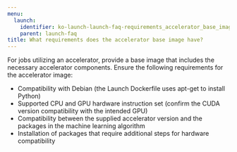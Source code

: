 ```yaml
---
menu:
  launch:
    identifier: ko-launch-launch-faq-requirements_accelerator_base_image
    parent: launch-faq
title: What requirements does the accelerator base image have?
---
```


For jobs utilizing an accelerator, provide a base image that includes the necessary accelerator components. Ensure the following requirements for the accelerator image:

- Compatibility with Debian (the Launch Dockerfile uses apt-get to install Python)
- Supported CPU and GPU hardware instruction set (confirm the CUDA version compatibility with the intended GPU)
- Compatibility between the supplied accelerator version and the packages in the machine learning algorithm
- Installation of packages that require additional steps for hardware compatibility